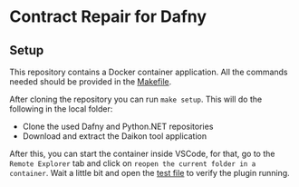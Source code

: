 # Contract Repair for Dafny

## Setup

This repository contains a Docker container application. All the commands needed should be provided in the [Makefile](./Makefile).

After cloning the repository you can run `make setup`. This will do the following in the local folder:
- Clone the used Dafny and Python.NET repositories
- Download and extract the Daikon tool application

After this, you can start the container inside VSCode, for that, go to the `Remote Explorer` tab and click on `reopen the current folder in a container`. Wait a little bit and open the [test file](./test.dfy) to verify the plugin running.